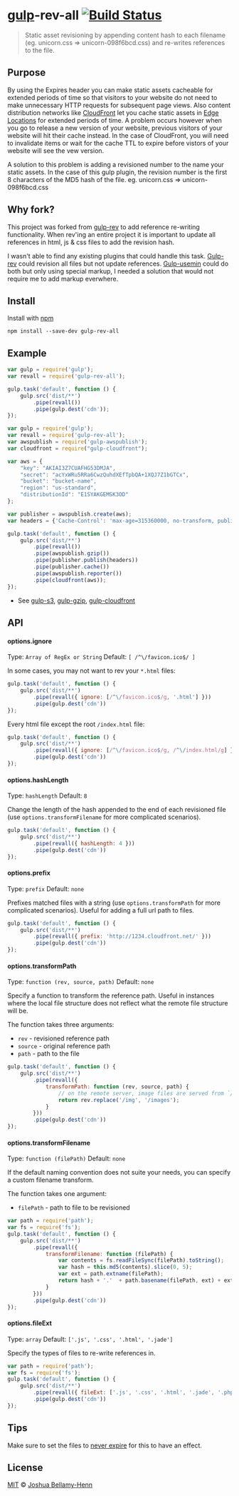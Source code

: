 # [gulp](https://github.com/wearefractal/gulp)-rev-all [![Build Status](https://travis-ci.org/smysnk/gulp-rev-all.png?branch=master)](https://travis-ci.org/smysnk/gulp-rev-all)

> Static asset revisioning by appending content hash to each filename (eg. unicorn.css => unicorn-098f6bcd.css) and re-writes references to the file.


## Purpose

By using the Expires header you can make static assets cacheable for extended periods of time so that visitors to your website do not need to make unnecessary HTTP requests for subsequent page views.
Also content distribution networks like [CloudFront](http://aws.amazon.com/cloudfront/) let you cache static assets in [Edge Locations](http://aws.amazon.com/about-aws/globalinfrastructure/) for extended periods of time.
A problem occurs however when you go to release a new version of your website, previous visitors of your website will hit their cache instead.
In the case of CloudFront, you will need to invalidate items or wait for the cache TTL to expire before vistors of your website will see the vew version.

A solution to this problem is adding a revisioned number to the name your static assets.  In the case of this gulp plugin, the revision number is the first 8 characters of the MD5 hash of the file.  eg. unicorn.css => unicorn-098f6bcd.css


## Why fork?

This project was forked from [gulp-rev](https://github.com/sindresorhus/gulp-rev) to add reference re-writing functionality.
When rev'ing an entire project it is important to update all references in html, js & css files to add the revision hash.

I wasn't able to find any existing plugins that could handle this task.
[Gulp-rev](https://github.com/sindresorhus/gulp-rev) could revision all files but not update references.
[Gulp-usemin](https://www.npmjs.org/package/gulp-usemin) could do both but only using special markup, I needed a solution that would not require me to add markup everwhere.


## Install

Install with [npm](https://npmjs.org/package/gulp-rev-all)

```
npm install --save-dev gulp-rev-all
```

## Example

```js
var gulp = require('gulp');
var revall = require('gulp-rev-all');

gulp.task('default', function () {
    gulp.src('dist/**')
        .pipe(revall())
        .pipe(gulp.dest('cdn'));
});
```


```js
var gulp = require('gulp');
var revall = require('gulp-rev-all');
var awspublish = require('gulp-awspublish');
var cloudfront = require("gulp-cloudfront");

var aws = {
    "key": "AKIAI3Z7CUAFHG53DMJA",
    "secret": "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",
    "bucket": "bucket-name",
    "region": "us-standard",
    "distributionId": "E1SYAKGEMSK3OD"
};

var publisher = awspublish.create(aws);
var headers = {'Cache-Control': 'max-age=315360000, no-transform, public'};

gulp.task('default', function () {
    gulp.src('dist/**')
        .pipe(revall())
        .pipe(awspublish.gzip())
        .pipe(publisher.publish(headers))
        .pipe(publisher.cache())
        .pipe(awspublish.reporter())
        .pipe(cloudfront(aws));
});
```

  * See [gulp-s3](https://www.npmjs.org/package/gulp-s3), [gulp-gzip](https://www.npmjs.org/package/gulp-gzip), [gulp-cloudfront](https://www.npmjs.org/package/gulp-cloudfront)


## API

#### options.ignore

Type: `Array of RegEx or String`
Default: `[ /^\/favicon.ico$/ ]`

In some cases, you may not want to rev your `*.html` files:

```js
gulp.task('default', function () {
    gulp.src('dist/**')
        .pipe(revall({ ignore: [/^\/favicon.ico$/g, '.html'] }))
        .pipe(gulp.dest('cdn'))
});
```

Every html file except the root `/index.html` file:

```js
gulp.task('default', function () {
    gulp.src('dist/**')
        .pipe(revall({ ignore: [/^\/favicon.ico$/g, /^\/index.html/g] }))
        .pipe(gulp.dest('cdn'))
});
```

#### options.hashLength

Type: `hashLength`
Default: `8`

Change the length of the hash appended to the end of each revisioned file (use `options.transformFilename` for more complicated scenarios).

```js
gulp.task('default', function () {
    gulp.src('dist/**')
        .pipe(revall({ hashLength: 4 }))
        .pipe(gulp.dest('cdn'))
});
```

#### options.prefix

Type: `prefix`
Default: `none`

Prefixes matched files with a string (use `options.transformPath` for more complicated scenarios). Useful for adding a full url path to files.

```js
gulp.task('default', function () {
    gulp.src('dist/**')
        .pipe(revall({ prefix: 'http://1234.cloudfront.net/' }))
        .pipe(gulp.dest('cdn'))
});
```

#### options.transformPath

Type: `function (rev, source, path)`
Default: `none`

Specify a function to transform the reference path. Useful in instances where the local file structure does not reflect what the remote file structure will be.

The function takes three arguments:
  - `rev` - revisioned reference path
  - `source` - original reference path
  - `path` - path to the file


```js
gulp.task('default', function () {
    gulp.src('dist/**')
        .pipe(revall({
            transformPath: function (rev, source, path) {
                // on the remote server, image files are served from `/images`
                return rev.replace('/img', '/images');
            }
        }))
        .pipe(gulp.dest('cdn'))
});
```

#### options.transformFilename

Type: `function (filePath)`
Default: `none`

If the default naming convention does not suite your needs, you can specify a custom filename transform. 

The function takes one argument:
  - `filePath` - path to file to be revisioned

```js
var path = require('path');
var fs = require('fs');
gulp.task('default', function () {
    gulp.src('dist/**')
        .pipe(revall({
            transformFilename: function (filePath) {
                var contents = fs.readFileSync(filePath).toString();
                var hash = this.md5(contents).slice(0, 5);  
                var ext = path.extname(filePath);
                return hash + '.'  + path.basename(filePath, ext) + ext; // 3410c.filename.ext
            }
        }))
        .pipe(gulp.dest('cdn'))
});
```

#### options.fileExt

Type: `array`
Default: `['.js', '.css', '.html', '.jade']`

Specify the types of files to re-write references in.

```js
var path = require('path');
var fs = require('fs');
gulp.task('default', function () {
    gulp.src('dist/**')
        .pipe(revall({ fileExt: ['.js', '.css', '.html', '.jade', '.php'] }))
        .pipe(gulp.dest('cdn'))
});
```

## Tips

Make sure to set the files to [never expire](http://developer.yahoo.com/performance/rules.html#expires) for this to have an effect.


## License

[MIT](http://opensource.org/licenses/MIT) © [Joshua Bellamy-Henn](http://www.psidox.com)
